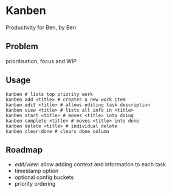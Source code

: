 # Kanben

Productivity for Ben, by Ben

## Problem
prioritisation, focus and WIP


## Usage

```
kanben # lists top priority work
kanben add <title> # creates a new work item
kanban edit <title> # allows editing task description
kanben view <title> # lists all info in <title>
kanben start <title> # moves <title> into doing
kanben complete <title> # moves <title> into done
kanben delete <title> # individual delete
kanben clear-done # clears done column
```

## Roadmap
- *edit/view*: allow adding context and information to each task
- timestamp option
- optional config buckets
- priority ordering
